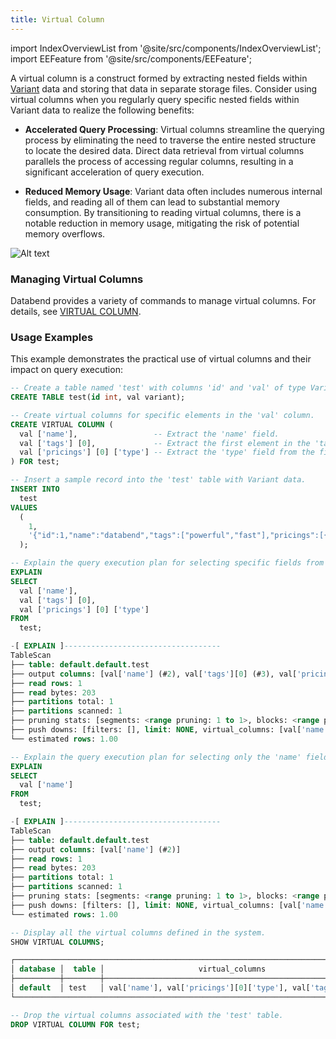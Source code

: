 ```yaml
---
title: Virtual Column
---
```

import IndexOverviewList from '@site/src/components/IndexOverviewList';
import EEFeature from '@site/src/components/EEFeature';

<EEFeature featureName='VIRTUAL COLUMN'/>

A virtual column is a construct formed by extracting nested fields within [Variant](/sql/sql-reference/data-types/data-type-variant) data and storing that data in separate storage files. Consider using virtual columns when you regularly query specific nested fields within Variant data to realize the following benefits:

- **Accelerated Query Processing**: Virtual columns streamline the querying process by eliminating the need to traverse the entire nested structure to locate the desired data. Direct data retrieval from virtual columns parallels the process of accessing regular columns, resulting in a significant acceleration of query execution.

- **Reduced Memory Usage**: Variant data often includes numerous internal fields, and reading all of them can lead to substantial memory consumption. By transitioning to reading virtual columns, there is a notable reduction in memory usage, mitigating the risk of potential memory overflows.

![Alt text](@site/docs/public/img/sql/virtual-column.png)

### Managing Virtual Columns

Databend provides a variety of commands to manage virtual columns. For details, see [VIRTUAL COLUMN](/sql/sql-commands/ddl/virtual-column/).

### Usage Examples

This example demonstrates the practical use of virtual columns and their impact on query execution:

```sql
-- Create a table named 'test' with columns 'id' and 'val' of type Variant.
CREATE TABLE test(id int, val variant);

-- Create virtual columns for specific elements in the 'val' column.
CREATE VIRTUAL COLUMN (
  val ['name'],                 -- Extract the 'name' field.
  val ['tags'] [0],             -- Extract the first element in the 'tags' array.
  val ['pricings'] [0] ['type'] -- Extract the 'type' field from the first pricing in the 'pricings' array.
) FOR test;

-- Insert a sample record into the 'test' table with Variant data.
INSERT INTO
  test
VALUES
  (
    1,
    '{"id":1,"name":"databend","tags":["powerful","fast"],"pricings":[{"type":"Standard","price":"Pay as you go"},{"type":"Enterprise","price":"Custom"}]}'
  );

-- Explain the query execution plan for selecting specific fields from the table.
EXPLAIN
SELECT
  val ['name'],
  val ['tags'] [0],
  val ['pricings'] [0] ['type']
FROM
  test;

-[ EXPLAIN ]-----------------------------------
TableScan
├── table: default.default.test
├── output columns: [val['name'] (#2), val['tags'][0] (#3), val['pricings'][0]['type'] (#4)]
├── read rows: 1
├── read bytes: 203
├── partitions total: 1
├── partitions scanned: 1
├── pruning stats: [segments: <range pruning: 1 to 1>, blocks: <range pruning: 1 to 1, bloom pruning: 0 to 0>]
├── push downs: [filters: [], limit: NONE, virtual_columns: [val['name'], val['pricings'][0]['type'], val['tags'][0]]]
└── estimated rows: 1.00

-- Explain the query execution plan for selecting only the 'name' field from the table.
EXPLAIN
SELECT
  val ['name']
FROM
  test;

-[ EXPLAIN ]-----------------------------------
TableScan
├── table: default.default.test
├── output columns: [val['name'] (#2)]
├── read rows: 1
├── read bytes: 203
├── partitions total: 1
├── partitions scanned: 1
├── pruning stats: [segments: <range pruning: 1 to 1>, blocks: <range pruning: 1 to 1, bloom pruning: 0 to 0>]
├── push downs: [filters: [], limit: NONE, virtual_columns: [val['name']]]
└── estimated rows: 1.00

-- Display all the virtual columns defined in the system.
SHOW VIRTUAL COLUMNS;

┌─────────────────────────────────────────────────────────────────────────────┐
│ database │  table │                     virtual_columns                     │
├──────────┼────────┼─────────────────────────────────────────────────────────┤
│ default  │ test   │ val['name'], val['pricings'][0]['type'], val['tags'][0] │
└─────────────────────────────────────────────────────────────────────────────┘

-- Drop the virtual columns associated with the 'test' table.
DROP VIRTUAL COLUMN FOR test;
```